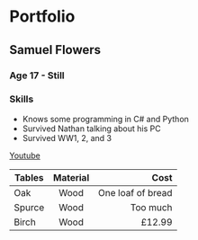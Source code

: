 # Portfolio
## Samuel Flowers
### Age 17 - Still

### Skills
- Knows some programming in C# and Python
- Survived Nathan talking about his PC 
- Survived WW1, 2, and 3 

[Youtube](https://sam2471.github.io/portfolio/)


| Tables        |  Material     | Cost                 |
| ------------- |:-------------:| --------------------:|
| Oak           | Wood          |    One loaf of bread |
| Spurce        | Wood          |    Too much          |
| Birch         | Wood          |    £12.99            |  

